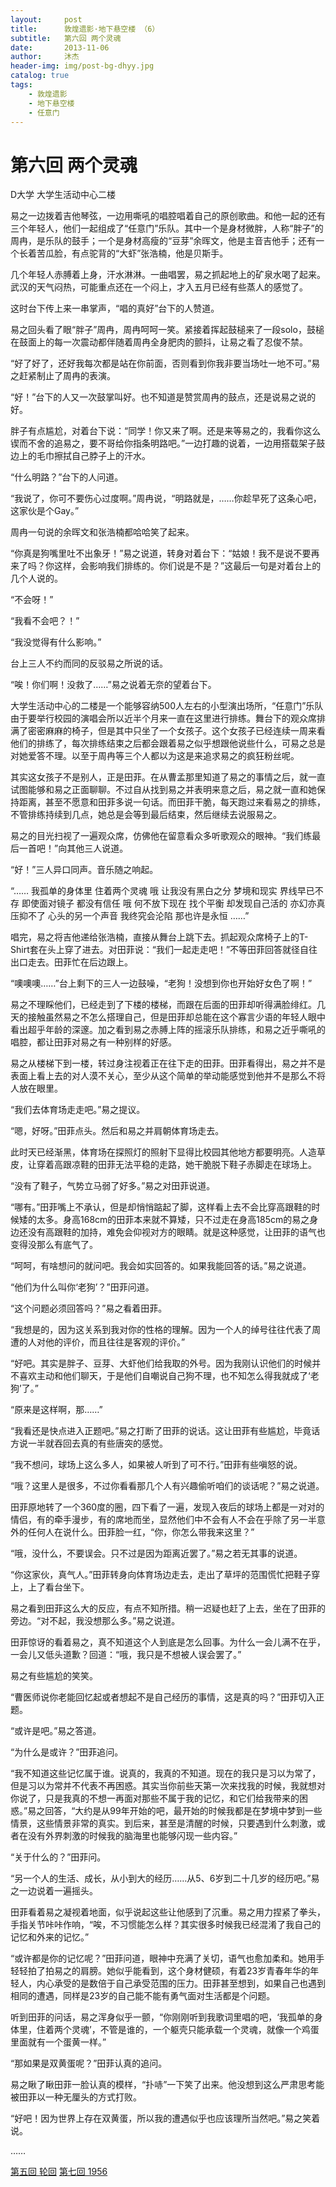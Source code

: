 ```yaml
---
layout:     post
title:      敦煌遗影·地下悬空楼 （6）
subtitle:   第六回 两个灵魂
date:       2013-11-06
author:     沐杰
header-img: img/post-bg-dhyy.jpg
catalog: true
tags:
    - 敦煌遗影
    - 地下悬空楼
    - 任意门
---
```

# 第六回 两个灵魂

D大学 大学生活动中心二楼

易之一边拨着吉他琴弦，一边用嘶吼的唱腔唱着自己的原创歌曲。和他一起的还有三个年轻人，他们一起组成了“任意门”乐队。其中一个是身材微胖，人称“胖子”的周冉，是乐队的鼓手；一个是身材高瘦的“豆芽”余晖文，他是主音吉他手；还有一个长着苦瓜脸，有点驼背的“大虾”张浩楠，他是贝斯手。

几个年轻人赤膊着上身，汗水淋淋。一曲唱罢，易之抓起地上的矿泉水喝了起来。武汉的天气闷热，可能重点还在一个闷上，才入五月已经有些蒸人的感觉了。

这时台下传上来一串掌声，“唱的真好”台下的人赞道。

易之回头看了眼“胖子”周冉，周冉呵呵一笑。紧接着挥起鼓槌来了一段solo，鼓槌在鼓面上的每一次震动都伴随着周冉全身肥肉的颤抖，让易之看了忍俊不禁。

“好了好了，还好我每次都是站在你前面，否则看到你我非要当场吐一地不可。”易之赶紧制止了周冉的表演。

“好！”台下的人又一次鼓掌叫好。也不知道是赞赏周冉的鼓点，还是说易之说的好。

胖子有点尴尬，对着台下说：“同学！你又来了啊。还是来等易之的，我看你这么锲而不舍的追易之，要不哥给你指条明路吧。”一边打趣的说着，一边用搭载架子鼓边上的毛巾擦拭自己脖子上的汗水。

“什么明路？”台下的人问道。

“我说了，你可不要伤心过度啊。”周冉说，“明路就是，……你趁早死了这条心吧，这家伙是个Gay。”

周冉一句说的余晖文和张浩楠都哈哈笑了起来。

“你真是狗嘴里吐不出象牙！”易之说道，转身对着台下：“姑娘！我不是说不要再来了吗？你这样，会影响我们排练的。你们说是不是？”这最后一句是对着台上的几个人说的。

“不会呀！”

“我看不会吧？！”

“我没觉得有什么影响。”

台上三人不约而同的反驳易之所说的话。

“唉！你们啊！没救了……”易之说着无奈的望着台下。

大学生活动中心的二楼是一个能够容纳500人左右的小型演出场所，“任意门”乐队由于要举行校园的演唱会所以近半个月来一直在这里进行排练。舞台下的观众席排满了密密麻麻的椅子，但是其中只坐了一个女孩子。这个女孩子已经连续一周来看他们的排练了，每次排练结束之后都会跟着易之似乎想跟他说些什么，可易之总是对她爱答不理。以至于周冉等三个人都以为这是来追求易之的疯狂粉丝呢。

其实这女孩子不是别人，正是田菲。在从曹孟那里知道了易之的事情之后，就一直试图能够和易之正面聊聊。不过自从找到易之并表明来意之后，易之就一直和她保持距离，甚至不愿意和田菲多说一句话。而田菲干脆，每天跑过来看易之的排练，不管排练持续到几点，她总是会等到最后结束，然后继续去说服易之。

易之的目光扫视了一遍观众席，仿佛他在留意看众多听歌观众的眼神。“我们练最后一首吧！”向其他三人说道。

“好！”三人异口同声。音乐随之响起。

“……
我孤单的身体里
住着两个灵魂
哦
让我没有黑白之分
梦境和现实
界线早已不存
即使面对镜子
都没有信任
哦
何不放下现在
找个平衡
却发现自己活的
亦幻亦真
压抑不了
心头的另一个声音
我终究会沦陷
那也许是永恒
……”

唱完，易之将吉他递给张浩楠，直接从舞台上跳下去。抓起观众席椅子上的T-Shirt套在头上穿了进去。对田菲说：“我们一起走走吧！”不等田菲回答就径自往出口走去。田菲忙在后边跟上。

“噢噢噢……”台上剩下的三人一边鼓噪，“老狗！没想到你也开始好女色了啊！”

易之不理睬他们，已经走到了下楼的楼梯，而跟在后面的田菲却听得满脸绯红。几天的接触虽然易之不怎么搭理自己，但是田菲却总能在这个寡言少语的年轻人眼中看出超乎年龄的深邃。加之看到易之赤膊上阵的摇滚乐队排练，和易之近乎嘶吼的唱腔，都让田菲对易之有一种别样的好感。

易之从楼梯下到一楼，转过身注视着正在往下走的田菲。田菲看得出，易之并不是表面上看上去的对人漠不关心，至少从这个简单的举动能感觉到他并不是那么不将人放在眼里。

“我们去体育场走走吧。”易之提议。

“嗯，好呀。”田菲点头。然后和易之并肩朝体育场走去。

此时天已经渐黑，体育场在探照灯的照射下显得比校园其他地方都要明亮。人造草皮，让穿着高跟凉鞋的田菲无法平稳的走路，她干脆脱下鞋子赤脚走在球场上。

“没有了鞋子，气势立马弱了好多。”易之对田菲说道。

“哪有。”田菲嘴上不承认，但是却悄悄踮起了脚，这样看上去不会比穿高跟鞋的时候矮的太多。身高168cm的田菲本来就不算矮，只不过走在身高185cm的易之身边还没有高跟鞋的加持，难免会仰视对方的眼睛。就是这种感觉，让田菲的语气也变得没那么有底气了。

“呵呵，有啥想问的就问吧。我会如实回答的。如果我能回答的话。”易之说道。

“他们为什么叫你‘老狗’？”田菲问道。

“这个问题必须回答吗？”易之看着田菲。

“我想是的，因为这关系到我对你的性格的理解。因为一个人的绰号往往代表了周遭的人对他的评价，而且往往是客观的评价。”

“好吧。其实是胖子、豆芽、大虾他们给我取的外号。因为我刚认识他们的时候并不喜欢主动和他们聊天，于是他们自嘲说自己狗不理，也不知怎么得我就成了‘老狗’了。”

“原来是这样啊，那……”

“我看还是快点进入正题吧。”易之打断了田菲的说话。这让田菲有些尴尬，毕竟话方说一半就吞回去真的有些唐突的感觉。

“我不想问，球场上这么多人，如果被人听到了可不行。”田菲有些嗔怒的说。

“哦？这里人是很多，不过你看看那几个人有兴趣偷听咱们的谈话呢？”易之说道。

田菲原地转了一个360度的圈，四下看了一遍，发现入夜后的球场上都是一对对的情侣，有的牵手漫步，有的席地而坐，显然他们中不会有人不会在乎除了另一半意外的任何人在说什么。田菲脸一红，“你，你怎么带我来这里？”

“哦，没什么，不要误会。只不过是因为距离近罢了。”易之若无其事的说道。

“你这家伙，真气人。”田菲转身向体育场边走去，走出了草坪的范围慌忙把鞋子穿上，上了看台坐下。

易之看到田菲这么大的反应，有点不知所措。稍一迟疑也赶了上去，坐在了田菲的旁边。“对不起，我没想那么多。”易之说道。

田菲惊讶的看着易之，真不知道这个人到底是怎么回事。为什么一会儿满不在乎，一会儿又低头道歉？回道：“哦，我只是不想被人误会罢了。”

易之有些尴尬的笑笑。

“曹医师说你老能回忆起或者想起不是自己经历的事情，这是真的吗？”田菲切入正题。

“或许是吧。”易之答道。

“为什么是或许？”田菲追问。

“我不知道这些记忆属于谁。说真的，我真的不知道。现在的我只是习以为常了，但是习以为常并不代表不再困惑。其实当你前些天第一次来找我的时候，我就想对你说了，只是我真的不想一再面对那些不属于我的记忆，和它们给我带来的困惑。”易之回答，“大约是从99年开始的吧，最开始的时候我都是在梦境中梦到一些情景，这些情景非常的真实。到后来，甚至是清醒的时候，只要遇到什么刺激，或者在没有外界刺激的时候我的脑海里也能够闪现一些内容。”

“关于什么的？”田菲问。

“另一个人的生活、成长，从小到大的经历……从5、6岁到二十几岁的经历吧。”易之一边说着一遍摇头。

田菲看着易之凝视着地面，似乎说起这些让他感到了沉重。易之用力捏紧了拳头，手指关节咔咔作响，“唉，不习惯能怎么样？其实很多时候我已经混淆了我自己的记忆和外来的记忆。”

“或许都是你的记忆呢？”田菲问道，眼神中充满了关切，语气也愈加柔和。她用手轻轻拍了拍易之的肩膀。她似乎能看到，这个身材健硕，有着23岁青春年华的年轻人，内心承受的是数倍于自己承受范围的压力。田菲甚至想到，如果自己也遇到相同的遭遇，同样是23岁的自己能不能有勇气面对生活都是个问题。

听到田菲的问话，易之浑身似乎一颤，“你刚刚听到我歌词里唱的吧，‘我孤单的身体里，住着两个灵魂’，不管是谁的，一个躯壳只能承载一个灵魂，就像一个鸡蛋里面就有一个蛋黄一样。”

“那如果是双黄蛋呢？”田菲认真的追问。

易之瞅了瞅田菲一脸认真的模样，“扑哧”一下笑了出来。他没想到这么严肃思考能被田菲以一种无厘头的方式打败。

“好吧！因为世界上存在双黄蛋，所以我的遭遇似乎也应该理所当然吧。”易之笑着说。

……

[第五回 轮回](http://www.jianshu.com/p/9cf016ccef36)
[第七回 1956](http://www.jianshu.com/p/f081ff2f9433)
